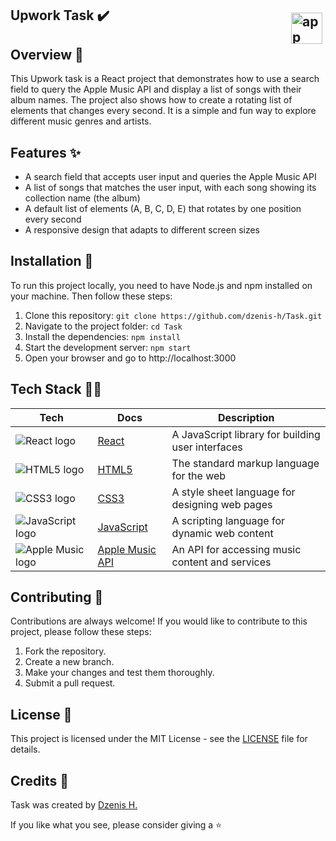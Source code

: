 ##

## <img src="https://image.winudf.com/v2/image/Y29tLmFwcGxlLmFuZHJvaWQubXVzaWNfaWNvbl8xNTI2NTAxNjYxXzAyNw/icon.png?w=170&fakeurl=1&type=.png" alt="app logo" style= "padding: 5px; padding-top: 10px; width:50px; height:50px; float: right;"> Upwork Task ✔️

## Overview 📝

This Upwork task is a React project that demonstrates how to use a search field to query the Apple Music API and display a list of songs with their album names. The project also shows how to create a rotating list of elements that changes every second. It is a simple and fun way to explore different music genres and artists.

## Features ✨

- A search field that accepts user input and queries the Apple Music API
- A list of songs that matches the user input, with each song showing its collection name (the album)
- A default list of elements (A, B, C, D, E) that rotates by one position every second
- A responsive design that adapts to different screen sizes

## Installation 🔧

To run this project locally, you need to have Node.js and npm installed on your machine. Then follow these steps:

1. Clone this repository: `git clone https://github.com/dzenis-h/Task.git`
2. Navigate to the project folder: `cd Task`
3. Install the dependencies: `npm install`
4. Start the development server: `npm start`
5. Open your browser and go to http://localhost:3000

## Tech Stack 👨‍💻

| Tech | Docs | Description |
| --- | --- | --- |
| <img src="https://img.shields.io/badge/-React-61DAFB?logo=react&logoColor=white&style=for-the-badge" alt="React logo" style="display: block; margin: auto;"> | [React](https://reactjs.org/docs/getting-started.html) | A JavaScript library for building user interfaces |
| <img src="https://img.shields.io/badge/-HTML5-E34F26?logo=html5&logoColor=white&style=for-the-badge" alt="HTML5 logo" style="display: block; margin: auto;"> | [HTML5](https://developer.mozilla.org/en-US/docs/Web/Guide/HTML/HTML5) | The standard markup language for the web |
| <img src="https://img.shields.io/badge/-CSS3-1572B6?logo=css3&logoColor=white&style=for-the-badge" alt="CSS3 logo" style="display: block; margin: auto;"> | [CSS3](https://developer.mozilla.org/en-US/docs/Web/CSS) | A style sheet language for designing web pages |
| <img src="https://img.shields.io/badge/-JavaScript-F7DF1E?logo=javascript&logoColor=black&style=for-the-badge" alt="JavaScript logo" style="display: block; margin: auto;"> | [JavaScript](https://developer.mozilla.org/en-US/docs/Web/JavaScript) | A scripting language for dynamic web content |
| <img src="https://img.shields.io/badge/-Apple%20Music-FA243C?logo=apple-music&logoColor=white&style=for-the-badge" alt="Apple Music logo" style="display: block; margin: auto;"> | [Apple Music API](https://developer.apple.com/documentation/applemusicapi) | An API for accessing music content and services |

## Contributing 🙌

Contributions are always welcome! If you would like to contribute to this project, please follow these steps:

1. Fork the repository.
2. Create a new branch.
3. Make your changes and test them thoroughly.
4. Submit a pull request.

## License 📄

This project is licensed under the MIT License - see the [LICENSE](https://docs.google.com/document/d/11WK7tVoTFRMcWCuGZQCRWxEsDUEJ_6ArtfV-NjWcBCU/edit?usp=sharing) file for details.

## Credits 👏

Task was created by [Dzenis H.](https://www.dzenis.tech)

If you like what you see, please consider giving a ⭐️
